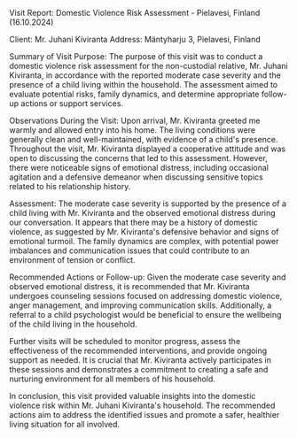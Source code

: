  Visit Report: Domestic Violence Risk Assessment - Pielavesi, Finland (16.10.2024)

Client: Mr. Juhani Kiviranta
Address: Mäntyharju 3, Pielavesi, Finland

Summary of Visit Purpose:
The purpose of this visit was to conduct a domestic violence risk assessment for the non-custodial relative, Mr. Juhani Kiviranta, in accordance with the reported moderate case severity and the presence of a child living within the household. The assessment aimed to evaluate potential risks, family dynamics, and determine appropriate follow-up actions or support services.

Observations During the Visit:
Upon arrival, Mr. Kiviranta greeted me warmly and allowed entry into his home. The living conditions were generally clean and well-maintained, with evidence of a child's presence. Throughout the visit, Mr. Kiviranta displayed a cooperative attitude and was open to discussing the concerns that led to this assessment. However, there were noticeable signs of emotional distress, including occasional agitation and a defensive demeanor when discussing sensitive topics related to his relationship history.

Assessment:
The moderate case severity is supported by the presence of a child living with Mr. Kiviranta and the observed emotional distress during our conversation. It appears that there may be a history of domestic violence, as suggested by Mr. Kiviranta's defensive behavior and signs of emotional turmoil. The family dynamics are complex, with potential power imbalances and communication issues that could contribute to an environment of tension or conflict.

Recommended Actions or Follow-up:
Given the moderate case severity and observed emotional distress, it is recommended that Mr. Kiviranta undergoes counseling sessions focused on addressing domestic violence, anger management, and improving communication skills. Additionally, a referral to a child psychologist would be beneficial to ensure the wellbeing of the child living in the household.

Further visits will be scheduled to monitor progress, assess the effectiveness of the recommended interventions, and provide ongoing support as needed. It is crucial that Mr. Kiviranta actively participates in these sessions and demonstrates a commitment to creating a safe and nurturing environment for all members of his household.

In conclusion, this visit provided valuable insights into the domestic violence risk within Mr. Juhani Kiviranta's household. The recommended actions aim to address the identified issues and promote a safer, healthier living situation for all involved.